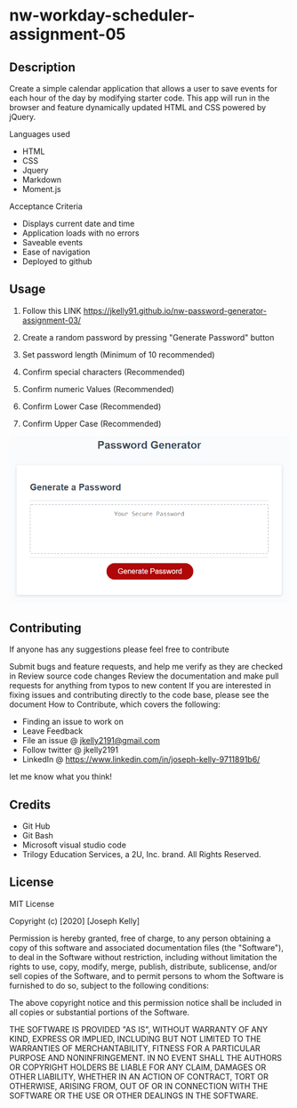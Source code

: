 # nw-workday-scheduler-assignment-05


## Description

Create a simple calendar application that allows a user to save events for each hour of the day by modifying starter code. This app will run in the browser and feature dynamically updated HTML and CSS powered by jQuery.



Languages used

- HTML
- CSS
- Jquery
- Markdown
- Moment.js


Acceptance Criteria

- Displays current date and time
- Application loads with no errors
- Saveable events 
- Ease of navigation
- Deployed to github


## Usage

1. Follow this LINK
https://jkelly91.github.io/nw-password-generator-assignment-03/


2. Create a random password by pressing "Generate Password" button

3. Set password length (Minimum of 10 recommended)

4. Confirm special characters (Recommended)
5. Confirm numeric Values (Recommended)
6. Confirm Lower Case (Recommended)
7. Confirm Upper Case (Recommended)

![Example of Password generator](https://github.com/jkelly91/nw-password-generator-assignment-03/blob/main/images/03-javascript-homework-demo.png?raw=true)



## Contributing
If anyone has any suggestions please feel free to contribute

Submit bugs and feature requests, and help me verify as they are checked in
Review source code changes
Review the documentation and make pull requests for anything from typos to new content
If you are interested in fixing issues and contributing directly to the code base, please see the document How to Contribute, which covers the following:


- Finding an issue to work on
- Leave Feedback
- File an issue @ jkelly2191@gmail.com
- Follow twitter @ jkelly2191
- LinkedIn @  https://www.linkedin.com/in/joseph-kelly-9711891b6/

let me know what you think!


## Credits


- Git Hub
- Git Bash
- Microsoft visual studio code
- Trilogy Education Services, a 2U, Inc. brand. All Rights Reserved.




## License

MIT License

Copyright (c) [2020] [Joseph Kelly]

Permission is hereby granted, free of charge, to any person obtaining a copy
of this software and associated documentation files (the "Software"), to deal
in the Software without restriction, including without limitation the rights
to use, copy, modify, merge, publish, distribute, sublicense, and/or sell
copies of the Software, and to permit persons to whom the Software is
furnished to do so, subject to the following conditions:

The above copyright notice and this permission notice shall be included in all
copies or substantial portions of the Software.

THE SOFTWARE IS PROVIDED "AS IS", WITHOUT WARRANTY OF ANY KIND, EXPRESS OR
IMPLIED, INCLUDING BUT NOT LIMITED TO THE WARRANTIES OF MERCHANTABILITY,
FITNESS FOR A PARTICULAR PURPOSE AND NONINFRINGEMENT. IN NO EVENT SHALL THE
AUTHORS OR COPYRIGHT HOLDERS BE LIABLE FOR ANY CLAIM, DAMAGES OR OTHER
LIABILITY, WHETHER IN AN ACTION OF CONTRACT, TORT OR OTHERWISE, ARISING FROM,
OUT OF OR IN CONNECTION WITH THE SOFTWARE OR THE USE OR OTHER DEALINGS IN THE
SOFTWARE.